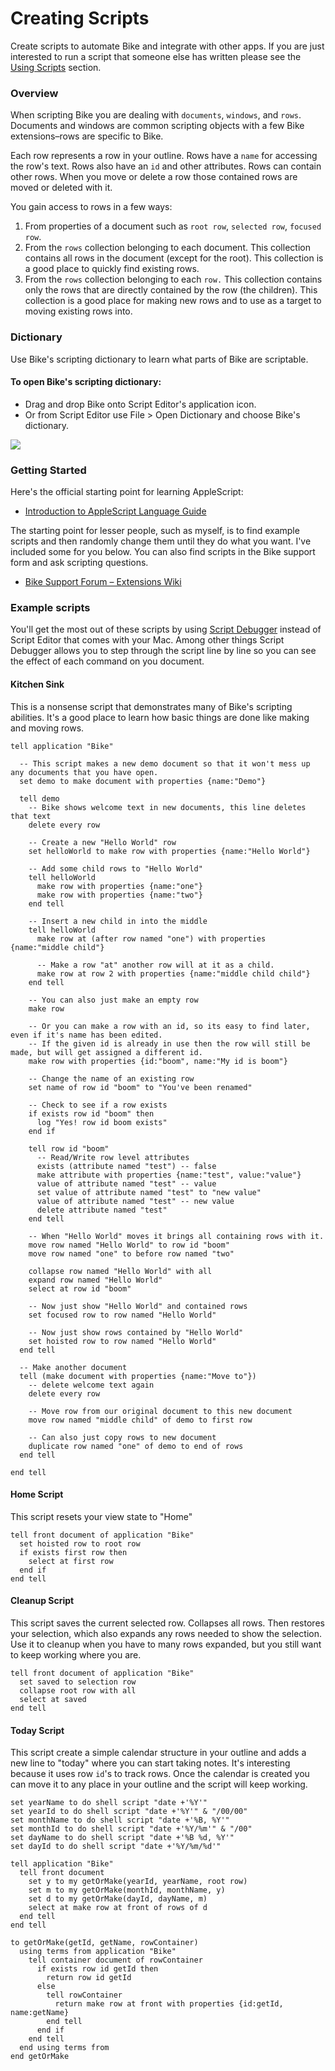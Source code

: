 # Creating Scripts

Create scripts to automate Bike and integrate with other apps. If you are just interested to run a script that someone else has written please see the [Using Scripts](../using-bike/using-scripts.md) section.

### Overview

When scripting Bike you are dealing with `documents`, `windows`, and `rows`. Documents and windows are common scripting objects with a few Bike extensions–rows are specific to Bike.

Each row represents a row in your outline. Rows have a `name` for accessing the row's text. Rows also have an `id` and other attributes. Rows can contain other rows. When you move or delete a row those contained rows are moved or deleted with it.

You gain access to rows in a few ways:

1. From properties of a document such as `root row`, `selected row`, `focused row`.
2. From the `rows` collection belonging to each document. This collection contains all rows in the document (except for the root). This collection is a good place to quickly find existing rows.
3. From the `rows` collection belonging to each `row.` This collection contains only the rows that are directly contained by the row (the children). This collection is a good place for making new rows and to use as a target to moving existing rows into.

### Dictionary

Use Bike's scripting dictionary to learn what parts of Bike are scriptable.

#### To open Bike's scripting dictionary:

* Drag and drop Bike onto Script Editor's application icon.
* Or from Script Editor use File > Open Dictionary and choose Bike's dictionary.

![](<../.gitbook/assets/Screen Shot 2022-05-05 at 12.20.00 PM.png>)

### Getting Started

Here's the official starting point for learning AppleScript:

* [Introduction to AppleScript Language Guide](https://developer.apple.com/library/archive/documentation/AppleScript/Conceptual/AppleScriptLangGuide/introduction/ASLR\_intro.html)

The starting point for lesser people, such as myself, is to find example scripts and then randomly change them until they do what you want. I've included some for you below. You can also find scripts in the Bike support form and ask scripting questions.

* [ ](https://support.hogbaysoftware.com/c/bike/22)[Bike Support Forum – Extensions Wiki](https://support.hogbaysoftware.com/t/bike-extensions-wiki/4810)

### Example scripts

You'll get the most out of these scripts by using [Script Debugger](https://latenightsw.com) instead of Script Editor that comes with your Mac. Among other things Script Debugger allows you to step through the script line by line so you can see the effect of each command on you document.

#### Kitchen Sink

This is a nonsense script that demonstrates many of Bike's scripting abilities. It's a good place to learn how basic things are done like making and moving rows.

```
tell application "Bike"

  -- This script makes a new demo document so that it won't mess up any documents that you have open.
  set demo to make document with properties {name:"Demo"}

  tell demo
    -- Bike shows welcome text in new documents, this line deletes that text
    delete every row
    
    -- Create a new "Hello World" row
    set helloWorld to make row with properties {name:"Hello World"}
    
    -- Add some child rows to "Hello World"
    tell helloWorld
      make row with properties {name:"one"}
      make row with properties {name:"two"}
    end tell
    
    -- Insert a new child in into the middle
    tell helloWorld
      make row at (after row named "one") with properties {name:"middle child"}
      
      -- Make a row "at" another row will at it as a child.
      make row at row 2 with properties {name:"middle child child"}
    end tell
    
    -- You can also just make an empty row
    make row
    
    -- Or you can make a row with an id, so its easy to find later, even if it's name has been edited.
    -- If the given id is already in use then the row will still be made, but will get assigned a different id.
    make row with properties {id:"boom", name:"My id is boom"}
    
    -- Change the name of an existing row
    set name of row id "boom" to "You've been renamed"
    
    -- Check to see if a row exists
    if exists row id "boom" then
      log "Yes! row id boom exists"
    end if
    
    tell row id "boom"
      -- Read/Write row level attributes
      exists (attribute named "test") -- false
      make attribute with properties {name:"test", value:"value"}
      value of attribute named "test" -- value
      set value of attribute named "test" to "new value"
      value of attribute named "test" -- new value
      delete attribute named "test"
    end tell
    
    -- When "Hello World" moves it brings all containing rows with it.
    move row named "Hello World" to row id "boom"
    move row named "one" to before row named "two"
    
    collapse row named "Hello World" with all
    expand row named "Hello World"
    select at row id "boom"
    
    -- Now just show "Hello World" and contained rows
    set focused row to row named "Hello World"
    
    -- Now just show rows contained by "Hello World"
    set hoisted row to row named "Hello World"
  end tell
  
  -- Make another document
  tell (make document with properties {name:"Move to"})
    -- delete welcome text again
    delete every row
    
    -- Move row from our original document to this new document
    move row named "middle child" of demo to first row
    
    -- Can also just copy rows to new document
    duplicate row named "one" of demo to end of rows
  end tell
  
end tell
```

#### Home Script

This script resets your view state to "Home"

```
tell front document of application "Bike"
  set hoisted row to root row
  if exists first row then
    select at first row
  end if
end tell
```

#### Cleanup Script

This script saves the current selected row. Collapses all rows. Then restores your selection, which also expands any rows needed to show the selection. Use it to cleanup when you have to many rows expanded, but you still want to keep working where you are.

```
tell front document of application "Bike"
  set saved to selection row
  collapse root row with all
  select at saved
end tell
```

#### Today Script

This script create a simple calendar structure in your outline and adds a new line to "today" where you can start taking notes. It's interesting because it uses row `id`'s to track rows. Once the calendar is created you can move it to any place in your outline and the script will keep working.

```
set yearName to do shell script "date +'%Y'"
set yearId to do shell script "date +'%Y'" & "/00/00"
set monthName to do shell script "date +'%B, %Y'"
set monthId to do shell script "date +'%Y/%m'" & "/00"
set dayName to do shell script "date +'%B %d, %Y'"
set dayId to do shell script "date +'%Y/%m/%d'"

tell application "Bike"
  tell front document
    set y to my getOrMake(yearId, yearName, root row)
    set m to my getOrMake(monthId, monthName, y)
    set d to my getOrMake(dayId, dayName, m)
    select at make row at front of rows of d
  end tell
end tell

to getOrMake(getId, getName, rowContainer)
  using terms from application "Bike"
    tell container document of rowContainer
      if exists row id getId then
        return row id getId
      else
        tell rowContainer
          return make row at front with properties {id:getId, name:getName}
        end tell
      end if
    end tell
  end using terms from
end getOrMake
```
